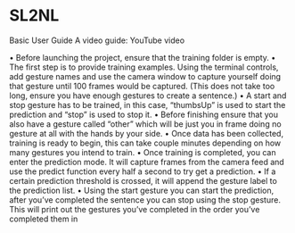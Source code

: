 # SL2NL
Basic User Guide
A video guide: YouTube video

•	Before launching the project, ensure that the training folder is empty. 
•	The first step is to provide training examples. Using the terminal controls, add gesture names and use the camera window to capture yourself doing that gesture until 100 frames would be captured. (This does not take too long, ensure you have enough gestures to create a sentence.)
•	A start and stop gesture has to be trained, in this case, “thumbsUp” is used to start the prediction and “stop” is used to stop it. 
•	Before finishing ensure that you also have a gesture called “other” which will be just you in frame doing no gesture at all with the hands by your side. 
•	Once data has been collected, training is ready to begin, this can take couple minutes depending on how many gestures you intend to train. 
•	Once training is completed, you can enter the prediction mode. It will capture frames from the camera feed and use the predict function every half a second to try get a prediction.
•	If a certain prediction threshold is crossed, it will append the gesture label to the prediction list. 
•	Using the start gesture you can start the prediction, after you’ve completed the sentence you can stop using the stop gesture. This will print out the gestures you’ve completed in the order you’ve completed them in 
